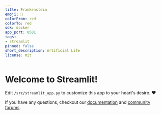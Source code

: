 ```yaml
---
title: Frankenstein
emoji: 🚀
colorFrom: red
colorTo: red
sdk: docker
app_port: 8501
tags:
- streamlit
pinned: false
short_description: Artificial Life
license: mit
---
```


# Welcome to Streamlit!

Edit `/src/streamlit_app.py` to customize this app to your heart's desire. :heart:

If you have any questions, checkout our [documentation](https://docs.streamlit.io) and [community
forums](https://discuss.streamlit.io).
